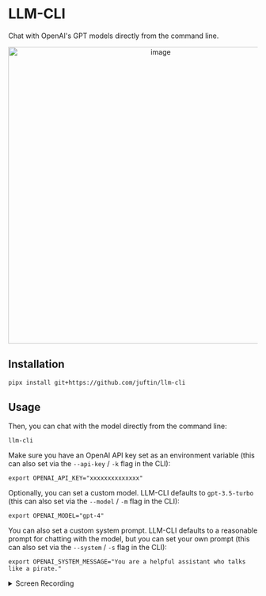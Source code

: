 # LLM-CLI

Chat with OpenAI's GPT models directly from the command line.

<p align="center">
<img width="600" alt="image" src="https://github.com/juftin/llm-cli/assets/49741340/77dd0f74-6beb-4286-bba3-359b46ac0dd0">
</p>

## Installation

```bash
pipx install git+https://github.com/juftin/llm-cli
```

## Usage

Then, you can chat with the model directly from the command line:

```shell
llm-cli
```

Make sure you have an OpenAI API key set as an environment variable
(this can also set via the `--api-key` / `-k` flag in the CLI):

```shell
export OPENAI_API_KEY="xxxxxxxxxxxxxx"
```

Optionally, you can set a custom model. LLM-CLI defaults
to `gpt-3.5-turbo` (this can also set via the
`--model` / `-m` flag in the CLI):

```shell
export OPENAI_MODEL="gpt-4"
```

You can also set a custom system prompt. LLM-CLI defaults to a reasonable
prompt for chatting with the model, but you can set your own prompt (this
can also set via the `--system` / `-s` flag in the CLI):

```shell
export OPENAI_SYSTEM_MESSAGE="You are a helpful assistant who talks like a pirate."
```

<details>
<summary>Screen Recording</summary>

https://user-images.githubusercontent.com/49741340/267864605-5c29a31b-4ea9-477b-aa91-a3c06e9f0477.mov

</details>

